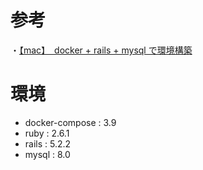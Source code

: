 # 参考

・[【mac】　docker + rails + mysql で環境構築](https://qiita.com/Kashitu/items/37be180df84486405e49)

# 環境

- docker-compose : 3.9
- ruby : 2.6.1
- rails : 5.2.2
- mysql : 8.0

